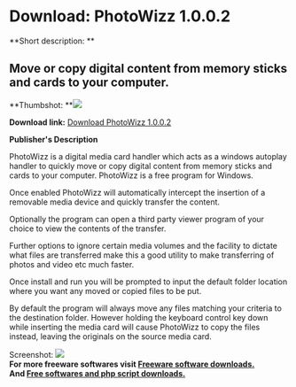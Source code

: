 # Download: PhotoWizz 1.0.0.2

**Short description: **

## Move or copy digital content from memory sticks and cards to your computer.

  
**Thumbshot: **![](http://www.freewarefiles.com/screenshot/photowizz_md.jpg)   
  
**Download link:** [Download PhotoWizz 1.0.0.2](http://freesoftwares.boysofts.com/PhotoWizz_program_74258.html)  
  

**Publisher's Description**  
  

PhotoWizz is a digital media card handler which acts as a windows autoplay
handler to quickly move or copy digital content from memory sticks and cards
to your computer. PhotoWizz is a free program for Windows.

Once enabled PhotoWizz will automatically intercept the insertion of a
removable media device and quickly transfer the content.

Optionally the program can open a third party viewer program of your choice to
view the contents of the transfer.

Further options to ignore certain media volumes and the facility to dictate
what files are transferred make this a good utility to make transferring of
photos and video etc much faster.

Once install and run you will be prompted to input the default folder location
where you want any moved or copied files to be put.

By default the program will always move any files matching your criteria to
the destination folder. However holding the keyboard control key down while
inserting the media card will cause PhotoWizz to copy the files instead,
leaving the originals on the source media card.

  
  
Screenshot: ![](http://www.freewarefiles.com/screenshot/photowizz.jpg)  
**For more freeware softwares visit [Freeware software downloads.](http://freesoftwares.boysofts.com/)**   
**And [Free softwares and php script downloads.](http://www.boysofts.com/)**

